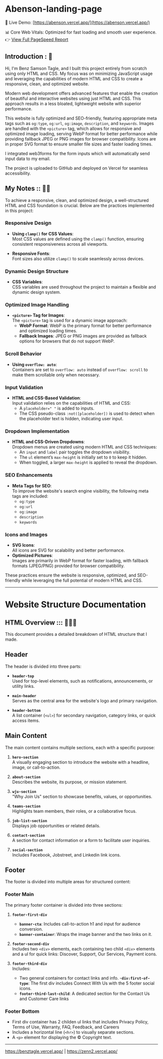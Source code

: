 # Abenson-landing-page

🚀 Live Demo: [https://abenson.vercel.app/](https://abenson.vercel.app/)

📊 Core Web Vitals: Optimized for fast loading and smooth user experience.
👉 [View Full PageSpeed Report](https://pagespeed.web.dev/analysis/https-abenson-vercel-app/ph63i4qhwb?form_factor=desktop)

## Introduction : 🤟

Hi, I'm Benz Samson Tagle, and I built this project entirely from scratch using only HTML and CSS. My focus was on minimizing JavaScript usage and leveraging the capabilities of modern HTML and CSS to create a responsive, clean, and optimized website.

Modern web development offers advanced features that enable the creation of beautiful and interactive websites using just HTML and CSS. This approach results in a less bloated, lightweight website with superior performance.

This website is fully optimized and SEO-friendly, featuring appropriate meta tags such as `og:type`, `og:url`, `og:image`, `description`, and `keywords`. Images are handled with the `<picture>` tag, which allows for responsive and optimized image loading, serving WebP format for better performance while providing fallback JPEG or PNG images for browser compatibility. Icons are in proper SVG format to ensure smaller file sizes and faster loading times.

I integrated web3forms for the form inputs which will automatically send input data to my email.

The project is uploaded to GitHub and deployed on Vercel for seamless accessibility.

## My Notes :: 🤟🤟

To achieve a responsive, clean, and optimized design, a well-structured HTML and CSS foundation is crucial. Below are the practices implemented in this project:

### Responsive Design

- **Using `clamp()` for CSS Values**:  
  Most CSS values are defined using the `clamp()` function, ensuring consistent responsiveness across all viewports.

- **Responsive Fonts**:  
  Font sizes also utilize `clamp()` to scale seamlessly across devices.

### Dynamic Design Structure

- **CSS Variables**:  
  CSS variables are used throughout the project to maintain a flexible and dynamic design system.

### Optimized Image Handling

- **`<picture>` Tag for Images**:  
  The `<picture>` tag is used for a dynamic image approach:
  - **WebP Format**: WebP is the primary format for better performance and optimized loading times.
  - **Fallback Images**: JPEG or PNG images are provided as fallback options for browsers that do not support WebP.

### Scroll Behavior

- **Using `overflow: auto`**:  
  Containers are set to `overflow: auto` instead of `overflow: scroll` to make them scrollable only when necessary.

### Input Validation

- **HTML and CSS-Based Validation**:  
  Input validation relies on the capabilities of HTML and CSS:
  - A `placeholder=" "` is added to inputs.
  - The CSS pseudo-class `:not([placeholder])` is used to detect when the placeholder text is hidden, indicating user input.

### Dropdown Implementation

- **HTML and CSS-Driven Dropdowns**:  
  Dropdown menus are created using modern HTML and CSS techniques:
  - An `input` and `label` pair toggles the dropdown visibility.
  - The `ul` element’s `max-height` is initially set to `0` to keep it hidden.
  - When toggled, a larger `max-height` is applied to reveal the dropdown.

### SEO Enhancements

- **Meta Tags for SEO**:  
  To improve the website's search engine visibility, the following meta tags are included:
  - `og:type`
  - `og:url`
  - `og:image`
  - `description`
  - `keywords`

### Icons and Images

- **SVG Icons**:  
  All icons are SVG for scalability and better performance.
- **Optimized Pictures**:  
  Images are primarily in WebP format for faster loading, with fallback formats (JPEG/PNG) provided for browser compatibility.

These practices ensure the website is responsive, optimized, and SEO-friendly while leveraging the full potential of modern HTML and CSS.

---

# Website Structure Documentation

## HTML Overview ::: 🤟🤟🤟

This document provides a detailed breakdown of HTML structure that I made.

## Header

The header is divided into three parts:

- **`header-top`**  
  Used for top-level elements, such as notifications, announcements, or utility links.

- **`main-header`**  
  Serves as the central area for the website's logo and primary navigation.

- **`header-bottom`**  
  A list container (`<ul>`) for secondary navigation, category links, or quick access items.

## Main Content

The main content contains multiple sections, each with a specific purpose:

1. **`hero-section`**  
   A visually engaging section to introduce the website with a headline, image, or call-to-action.

2. **`about-section`**  
   Describes the website, its purpose, or mission statement.

3. **`wju-section`**  
   "Why Join Us" section to showcase benefits, values, or opportunities.

4. **`teams-section`**  
   Highlights team members, their roles, or a collaborative focus.

5. **`job-list-section`**  
   Displays job opportunities or related details.

6. **`contact-section`**  
   A section for contact information or a form to facilitate user inquiries.

7. **`social-section`**  
   Includes Facebook, Jobstreet, and Linkedin link icons.

## Footer

The footer is divided into multiple areas for structured content:

### Footer Main

The primary footer container is divided into three sections:

1. **`footer-first-div`**

   - **`banner-cta`**: Includes call-to-action h1 and input for audience conversion.
   - **`banner-container`**: Wraps the image banner and the two links on it.

2. **`footer-second-div`**  
   Includes two `<div>` elements, each containing two child `<div>` elements and a ul for quick links: Discover, Support, Our Services, Payment icons.

3. **`footer-third-div`**  
   Includes:
   - Two general containers for contact links and info. -**`div:first-of-type`**: The first div includes Connect With Us with the 5 footer social icons.
   - **`footer-third-last-child`**: A dedicated section for the Contact Us and Customer Care links

### Footer Bottom

- First div container has 2 childen ul links that includes Privacy Policy, Terms of Use, Warranty, FAQ, Feedback, and Careers
- Includes a horizontal line (`<hr>`) to visually separate sections.
- A `<p>` element for displaying the © Copyright text.

---

https://benztagle.vercel.app/ | https://zenn2.vercel.app/
